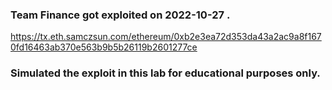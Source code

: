 ### Team Finance got exploited on 2022-10-27 .

https://tx.eth.samczsun.com/ethereum/0xb2e3ea72d353da43a2ac9a8f1670fd16463ab370e563b9b5b26119b2601277ce

### Simulated the exploit in this lab for educational purposes only.
